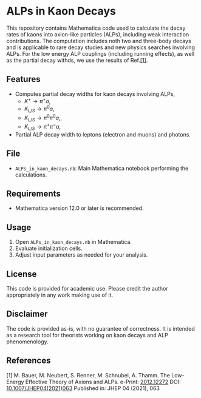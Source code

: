 # ALPs in Kaon Decays

This repository contains Mathematica code used to calculate the decay rates of kaons into axion-like particles (ALPs), including weak interaction contributions. The computation includes noth two and three-body decays and is applicable to rare decay studies and new physics searches involving ALPs. 
For the low energy ALP couplings (including running effects), as well as the partial decay withds, we use the results of Ref.[[1]](#1).

## Features

- Computes partial decay widths for kaon decays involving ALPs, 
  - $K^+ \to \pi^+ a$,
  - $K_{L/S} \to \pi^0 a$,
  - $K_{L/S} \to \pi^0 \pi^0 a$,,
  - $K_{L/S} \to \pi^+ \pi^- a$,
- Partial ALP decay width to leptons (electron and muons) and photons. 

## File

- `ALPs_in_kaon_decays.nb`: Main Mathematica notebook performing the calculations.

## Requirements

- Mathematica version 12.0 or later is recommended.

## Usage

1. Open `ALPs_in_kaon_decays.nb` in Mathematica.
2. Evaluate initialization cells.
3. Adjust input parameters as needed for your analysis.

## License

This code is provided for academic use. Please credit the author appropriately in any work making use of it.

## Disclaimer

The code is provided as-is, with no guarantee of correctness. It is intended as a research tool for theorists working on kaon decays and ALP phenomenology.

## References
<a id="1">[1]</a> 
M. Bauer, M. Neubert, S. Renner, M. Schnubel, A. Thamm. The Low-Energy Effective Theory of Axions and ALPs.
e-Print: [2012.12272]([arxiv.org/hep-ph/2012.12272](https://arxiv.org/abs/2012.12272))
DOI: [10.1007/JHEP04(2021)063](10.1007/JHEP04(2021)063)
Published in: JHEP 04 (2021), 063
